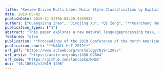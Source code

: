 ```yaml
---
title: "Review-Driven Multi-Label Music Style Classification by Exploiting Style Correlations"
date: 2019-06-02
publishDate: 2019-12-23T08:04:29.926093Z
authors: ["Guangxiang Zhao", "Jingjing Xu", "Qi Zeng", "**Xuancheng Ren**", "Xu Sun"]
publication_types: ["1"]
abstract: "This paper explores a new natural languageprocessing task, review-driven multi-label musicstyle classification. This task requires systemsto identify multiple styles of music basedon its reviews on websites. The biggest challengelies in the complicated relations of musicstyles. To tackle this problem, we proposea novel deep learning approach to automaticallylearn and exploit style correlations.Experiment results show that our approachachieves large improvements over baselines onthe proposed dataset. Furthermore, the visualizedanalysis shows that our approach performswell in capturing style correlations."
featured: false
publication: "*Proceedings of the 2019 Conference of the North American Chapter of the Association for Computational Linguistics: Human Language Technologies, **NAACL-HLT 2019**, Volume 1 (Long and Short Papers)*"
publication_short: "**NAACL-HLT 2019**"
url_pdf: "https://www.aclweb.org/anthology/N19-1296/"
url_arxiv: "https://arxiv.org/abs/1808.07604"
url_code: "https://github.com/lancopku/RMSC"
doi: "10.18653/v1/N19-1296"
---
```


